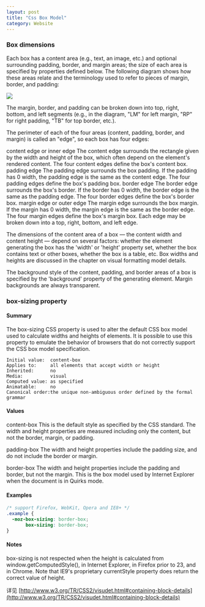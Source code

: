 ```yaml
---
layout: post
title: "Css Box Model"
category: Website
---
```


### Box dimensions

Each box has a content area (e.g., text, an image, etc.) and optional surrounding padding, border, and margin areas; the size of each area is specified by properties defined below. The following diagram shows how these areas relate and the terminology used to refer to pieces of margin, border, and padding:

![](http://www.w3.org/TR/CSS2/images/boxdim.png)

The margin, border, and padding can be broken down into top, right, bottom, and left segments (e.g., in the diagram, "LM" for left margin, "RP" for right padding, "TB" for top border, etc.).

The perimeter of each of the four areas (content, padding, border, and margin) is called an "edge", so each box has four edges:

content edge or inner edge
The content edge surrounds the rectangle given by the width and height of the box, which often depend on the element's rendered content. The four content edges define the box's content box.
padding edge
The padding edge surrounds the box padding. If the padding has 0 width, the padding edge is the same as the content edge. The four padding edges define the box's padding box.
border edge
The border edge surrounds the box's border. If the border has 0 width, the border edge is the same as the padding edge. The four border edges define the box's border box.
margin edge or outer edge
The margin edge surrounds the box margin. If the margin has 0 width, the margin edge is the same as the border edge. The four margin edges define the box's margin box.
Each edge may be broken down into a top, right, bottom, and left edge.

The dimensions of the content area of a box — the content width and content height — depend on several factors: whether the element generating the box has the 'width' or 'height' property set, whether the box contains text or other boxes, whether the box is a table, etc. Box widths and heights are discussed in the chapter on visual formatting model details.

The background style of the content, padding, and border areas of a box is specified by the 'background' property of the generating element. Margin backgrounds are always transparent.

### box-sizing property

#### Summary

The box-sizing CSS property is used to alter the default CSS box model used to calculate widths and heights of elements. It is possible to use this property to emulate the behavior of browsers that do not correctly support the CSS box model specification.

```
Initial value:  content-box
Applies to:     all elements that accept width or height
Inherited:      no
Media:          visual
Computed value: as specified
Animatable:     no
Canonical order:the unique non-ambiguous order defined by the formal grammar
```

#### Values

content-box
This is the default style as specified by the CSS standard. The width and height properties are measured including only the content, but not the border, margin, or padding.

padding-box
The width and height properties include the padding size, and do not include the border or margin.

border-box
The width and height properties include the padding and border, but not the margin. This is the box model used by Internet Explorer when the document is in Quirks mode.

#### Examples

```css
/* support Firefox, WebKit, Opera and IE8+ */
.example {
  -moz-box-sizing: border-box;
       box-sizing: border-box;
}
```

#### Notes

box-sizing is not respected when the height is calculated from window.getComputedStyle(), in Internet Explorer, in Firefox prior to 23, and in Chrome. 
Note that IE9's proprietary currentStyle property does return the correct value of height.

详见 [http://www.w3.org/TR/CSS2/visudet.html#containing-block-details](http://www.w3.org/TR/CSS2/visudet.html#containing-block-details)